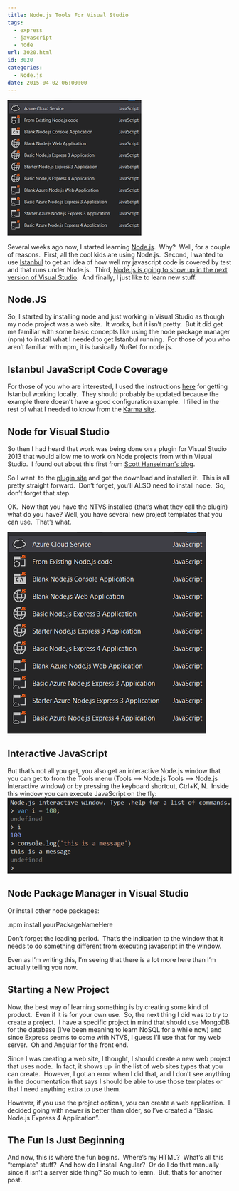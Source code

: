 ```yaml
---
title: Node.js Tools For Visual Studio
tags:
  - express
  - javascript
  - node
url: 3020.html
id: 3020
categories:
  - Node.js
date: 2015-04-02 06:00:00
---
```


![NodeJsInVisualStudioProjectList](/uploads/2015/03/NodeJsInVisualStudioProjectList.png "NodeJsInVisualStudioProjectList")

Several weeks ago now, I started learning [Node.js](//nodejs.org/).  Why?  Well, for a couple of reasons.  First, all the cool kids are using Node.js.  Second, I wanted to use [Istanbul](//gotwarlost.github.io/istanbul/) to get an idea of how well my javascript code is covered by test and that runs under Node.js.  Third, [Node.js is going to show up in the next version of Visual Studio](//blogs.msdn.com/b/webdev/archive/2015/03/19/customize-external-web-tools-in-visual-studio-2015.aspx).  And finally, I just like to learn new stuff.

<!-- more -->

Node.JS
-------

So, I started by installing node and just working in Visual Studio as though my node project was a web site.  It works, but it isn’t pretty.  But it did get me familiar with some basic concepts like using the node package manager (npm) to install what I needed to get Istanbul running.  For those of you who aren’t familiar with npm, it is basically NuGet for node.js.

Istanbul JavaScript Code Coverage
---------------------------------

For those of you who are interested, I used the instructions [here](//ariya.ofilabs.com/2013/10/code-coverage-of-jasmine-tests-using-istanbul-and-karma.html) for getting Istanbul working locally.  They should probably be updated because the example there doesn’t have a good configuration example.  I filled in the rest of what I needed to know from the [Karma site](//karma-runner.github.io/0.12/).

Node for Visual Studio
----------------------

So then I had heard that work was being done on a plugin for Visual Studio 2013 that would allow me to work on Node projects from within Visual Studio.  I found out about this first from [Scott Hanselman’s blog](//www.hanselman.com/blog/IntroducingNodejsToolsForVisualStudio.aspx).

So I went  to the [plugin site](//nodejstools.codeplex.com/) and got the download and installed it.  This is all pretty straight forward.  Don’t forget, you’ll ALSO need to install node.  So, don’t forget that step.

OK.  Now that you have the NTVS installed (that’s what they call the plugin) what do you have? Well, you have several new project templates that you can use.  That’s what.

![NodeJsInVisualStudioProjectList](/uploads/2015/03/NodeJsInVisualStudioProjectList1.png "NodeJsInVisualStudioProjectList")

Interactive JavaScript
----------------------

But that’s not all you get, you also get an interactive Node.js window that you can get to from the Tools menu (Tools –> Node.js Tools –> Node.js Interactive window) or by pressing the keyboard shortcut, Ctrl+K, N.  Inside this window you can execute JavaScript on the fly: ![NodeJsInteractiveWindow](/uploads/2015/03/NodeJsInteractiveWindow.png "NodeJsInteractiveWindow")

Node Package Manager in Visual Studio
-------------------------------------

Or install other node packages:

.npm install yourPackageNameHere

Don’t forget the leading period.  That’s the indication to the window that it needs to do something different from executing javascript in the window.

Even as I’m writing this, I’m seeing that there is a lot more here than I’m actually telling you now.

Starting a New Project
----------------------

Now, the best way of learning something is by creating some kind of product.  Even if it is for your own use.  So, the next thing I did was to try to create a project.  I have a specific project in mind that should use MongoDB for the database (I’ve been meaning to learn NoSQL for a while now) and since Express seems to come with NTVS, I guess I’ll use that for my web server.  Oh and Angular for the front end.

Since I was creating a web site, I thought, I should create a new web project that uses node.  In fact, it shows up  in the list of web sites types that you can create.  However, I got an error when I did that, and I don’t see anything in the documentation that says I should be able to use those templates or that I need anything extra to use them.

However, if you use the project options, you can create a web application.  I decided going with newer is better than older, so I’ve created a “Basic Node.js Express 4 Application”.

The Fun Is Just Beginning
-------------------------

And now, this is where the fun begins.  Where’s my HTML?  What’s all this “template” stuff?  And how do I install Angular?  Or do I do that manually since it isn’t a server side thing? So much to learn.  But, that’s for another post.
